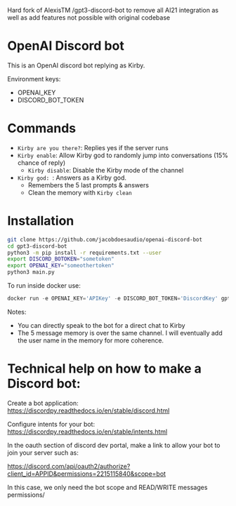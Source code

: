 Hard fork of  AlexisTM /gpt3-discord-bot to remove all AI21 integration as well as add features not possible with original codebase


OpenAI Discord bot
==================

This is an OpenAI discord bot replying as Kirby.

Environment keys:
- OPENAI_KEY
- DISCORD_BOT_TOKEN

Commands
=============

- `Kirby are you there?`: Replies yes if the server runs
- `Kirby enable`: Allow Kirby god to randomly jump into conversations (15% chance of reply)
    - `Kirby disable`: Disable the Kirby mode of the channel 
- `Kirby god: `: Answers as a Kirby god. 
    - Remembers the 5 last prompts & answers
    - Clean the memory with `Kirby clean`

Installation
==========

```bash
git clone https://github.com/jacobdoesaudio/openai-discord-bot
cd gpt3-discord-bot
python3 -m pip install -r requirements.txt --user
export DISCORD_BOTOKEN="sometoken" 
export OPENAI_KEY="someothertoken"
python3 main.py
```


To run inside docker use:
```py
docker run -e OPENAI_KEY='APIKey' -e DISCORD_BOT_TOKEN='DiscordKey' gpt3-discord-bot
```


Notes: 
- You can directly speak to the bot for a direct chat to Kirby
- The 5 message memory is over the same channel. I will eventually add the user name in the memory for more coherence.


Technical help on how to make a Discord bot:
==================

Create a bot application: https://discordpy.readthedocs.io/en/stable/discord.html

Configure intents for your bot: https://discordpy.readthedocs.io/en/stable/intents.html

In the oauth section of discord dev portal, make a link to allow your bot to join your server such as:

https://discord.com/api/oauth2/authorize?client_id=APPID&permissions=2215115840&scope=bot

In this case, we only need the bot scope and READ/WRITE messages permissions/